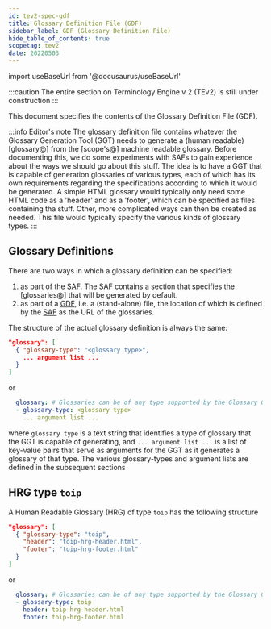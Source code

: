 ```yaml
---
id: tev2-spec-gdf
title: Glossary Definition File (GDF)
sidebar_label: GDF (Glossary Definition File)
hide_table_of_contents: true
scopetag: tev2
date: 20220503
---
```


import useBaseUrl from '@docusaurus/useBaseUrl'

:::caution
The entire section on Terminology Engine v 2 (TEv2) is still under construction
:::

This document specifies the contents of the Glossary Definition File (GDF).

:::info Editor's note
The glossary definition file contains whatever the Glossary Generation Tool (GGT) needs to generate a (human readable) [glossary@] from the [scope's@] machine readable glossary. Before documenting this, we do some experiments with SAFs to gain experience about the ways we should go about this stuff. The idea is to have a GGT that is capable of generation glossaries of various types, each of which has its own requirements regarding the specifications according to which it would be generated. A simple HTML glossary would typically only need some HTML code as a 'header' and as a 'footer', which can be specified as files containing tha stuff. Other, more complicated ways can then be created as needed. This file would typically specify the various kinds of glossary types.
:::

## Glossary Definitions

There are two ways in which a glossary definition can be specified:

1. as part of the [SAF](tev2-spec-saf). The SAF contains a section that specifies the [glossaries@] that will be generated by default.
2. as part of a [GDF](tev2-spec-gdf), i.e. a (stand-alone) file, the location of which is defined by the [SAF](tev2-spec-saf) as the URL of the glossaries.

The structure of the actual glossary definition is always the same:

~~~ json
"glossary": [
  { "glossary-type": "<glossary type>",
    ... argument list ...
  }
]
~~~

or

~~~ yaml
  glossary: # Glossaries can be of any type supported by the Glossary Generation Tool
  - glossary-type: <glossary type>
    ... argument list ...
~~~

where `glossary type` is a text string that identifies a type of glossary that the GGT is capable of generating, and `... argument list ...` is a list of key-value pairs that serve as arguments for the GGT as it generates a glossary of that type. The various glossary-types and argument lists are defined in the subsequent sections

## HRG type `toip`

A Human Readable Glossary (HRG) of type `toip` has the following structure

~~~ json
"glossary": [
  { "glossary-type": "toip",
    "header": "toip-hrg-header.html",
    "footer": "toip-hrg-footer.html"
  }
]
~~~

or

~~~ yaml
  glossary: # Glossaries can be of any type supported by the Glossary Generation Tool
  - glossary-type: toip
    header: toip-hrg-header.html
    footer: toip-hrg-footer.html
~~~
